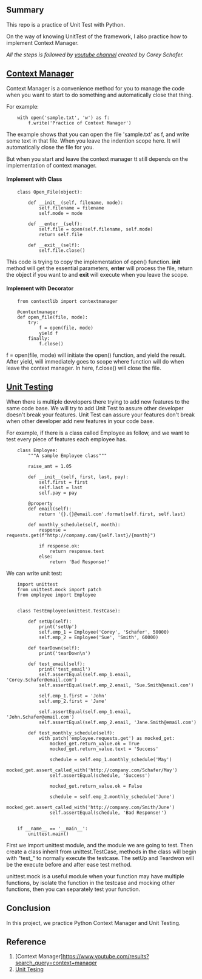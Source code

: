## Summary

This repo is a practice of Unit Test with Python.

On the way of knowing UnitTest of the framework, I also practice how to implement Context Manager.

*All the steps is followed by [youtube channel](https://www.youtube.com/watch?v=kr0mpwqttM0) created by Corey Schafer.*


## [Context Manager](https://www.youtube.com/results?search_query=context+manager)

Context Manager is a convenience method for you to manage the code when you want to start to do something and automatically close that thing.

For example:
 
```   
    with open('sample.txt', 'w') as f:
        f.write('Practice of Context Manager')
```

The example shows that you can open the file 'sample.txt' as f, and write some text in that file. When you leave the indention scope here. It will automatically close the file for you.

But when you start and leave the context manager tt still depends on the implementation of context manager.

#### Implement with Class

```
    class Open_File(object):

        def __init__(self, filename, mode):
            self.filename = filename
            self.mode = mode

        def __enter__(self):
            self.file = open(self.filename, self.mode)
            return self.file

        def __exit__(self):
            self.file.close()

```

This code is trying to copy the implementation of open() function. __init__ method will get the essential parameters, __enter__ will process the file, return the object if you want to and __exit__ will execute when you leave the scope.

#### Implement with Decorator

```
    from contextlib import contextmanager

    @contextmanager
    def open_file(file, mode):
        try:
            f = open(file, mode)
            yield f
        finally:
            f.close()
```

f = open(file, mode) will initiate the open() function, and yield the result. After yield, will immediately goes to scope where function will do when leave the context manager. In here, f.close() will close the file.

## [Unit Testing](https://www.youtube.com/watch?v=6tNS--WetLI&t=2109s)

When there is multiple developers there trying to add new features to the same code base. We will try to add Unit Test to assure other developer doesn't break your features. Unit Test can assure your features don't break when other developer add new features in your code base.

For example, if there is a class called Employee as follow, and we want to test every piece of features each employee has.
 
```   
    class Employee:
        """A sample Employee class"""

        raise_amt = 1.05

        def __init__(self, first, last, pay):
            self.first = first
            self.last = last
            self.pay = pay

        @property
        def email(self):
            return '{}.{}@email.com'.format(self.first, self.last)

        def monthly_schedule(self, month):
            response = requests.get(f"http://company.com/{self.last}/{month}")

            if response.ok:
                return response.text
            else:
                return 'Bad Response!'
```

We can write unit test:

```
    import unittest
    from unittest.mock import patch
    from employee import Employee


    class TestEmployee(unittest.TestCase):

        def setUp(self):
            print('setUp')
            self.emp_1 = Employee('Corey', 'Schafer', 50000)
            self.emp_2 = Employee('Sue', 'Smith', 60000)

        def tearDown(self):
            print('tearDown\n')

        def test_email(self):
            print('test_email')
            self.assertEqual(self.emp_1.email, 'Corey.Schafer@email.com')
            self.assertEqual(self.emp_2.email, 'Sue.Smith@email.com')

            self.emp_1.first = 'John'
            self.emp_2.first = 'Jane'

            self.assertEqual(self.emp_1.email, 'John.Schafer@email.com')
            self.assertEqual(self.emp_2.email, 'Jane.Smith@email.com')

        def test_monthly_schedule(self):
            with patch('employee.requests.get') as mocked_get:
                mocked_get.return_value.ok = True
                mocked_get.return_value.text = 'Success'

                schedule = self.emp_1.monthly_schedule('May')
                mocked_get.assert_called_with('http://company.com/Schafer/May')
                self.assertEqual(schedule, 'Success')

                mocked_get.return_value.ok = False

                schedule = self.emp_2.monthly_schedule('June')
                mocked_get.assert_called_with('http://company.com/Smith/June')
                self.assertEqual(schedule, 'Bad Response!')


    if __name__ == '__main__':
        unittest.main()
```

First we import unittest module, and the module we are going to test. Then create a class inherit from unittest.TestCase, methods in the class will begin with "test_" to normally execute the testcase. The setUp and Teardwon will be the execute before and after ease test method.

unittest.mock is a useful module when your function may have multiple functions, by isolate the function in the testcase and mocking other functions, then you can separately test your function.


## Conclusion

In this project, we practice Python Context Manager and Unit Testing.

## Reference

1. [Context Manager]https://www.youtube.com/results?search_query=context+manager
2. [Unit Tesing](https://www.youtube.com/watch?v=6tNS--WetLI)